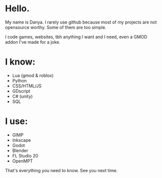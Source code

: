 # Hello.
My name is Danya. I rarely use github because most of my projects are not opensource worthy. Some of them are too simple.

I code games, websites, tbh anything I want and I need, even a GMOD addon I've made for a joke.

# I know:
- Lua (gmod & roblox)
- Python
- CSS/HTML/JS
- GDscript
- C# (unity)
- SQL

# I use:
- GIMP
- Inkscape
- Godot
- Blender
- FL Studio 20
- OpenMPT

That's everything you need to know. See you next time.
